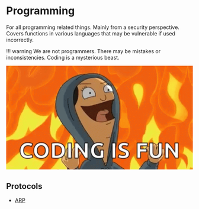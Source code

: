 # Programming

For all programming related things. Mainly from a security perspective. Covers functions in various languages that may be vulnerable if used incorrectly.

!!! warning
    We are not programmers. There may be mistakes or inconsistencies. Coding is a mysterious beast.

<img src="../assets/images/bobs-burger-tina-belcher.gif" width="800">

## Protocols

- [ARP](../docs/networking/arp.md)